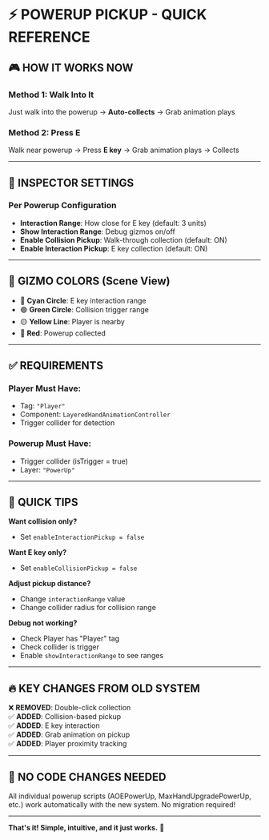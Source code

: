 # ⚡ POWERUP PICKUP - QUICK REFERENCE

## 🎮 HOW IT WORKS NOW

### Method 1: Walk Into It
Just walk into the powerup → **Auto-collects** → Grab animation plays

### Method 2: Press E
Walk near powerup → Press **E key** → Grab animation plays → Collects

---

## 🔧 INSPECTOR SETTINGS

### Per Powerup Configuration
- **Interaction Range**: How close for E key (default: 3 units)
- **Show Interaction Range**: Debug gizmos on/off
- **Enable Collision Pickup**: Walk-through collection (default: ON)
- **Enable Interaction Pickup**: E key collection (default: ON)

---

## 🎨 GIZMO COLORS (Scene View)

- 🔵 **Cyan Circle**: E key interaction range
- 🟢 **Green Circle**: Collision trigger range
- 🟡 **Yellow Line**: Player is nearby
- 🔴 **Red**: Powerup collected

---

## ✅ REQUIREMENTS

### Player Must Have:
- Tag: `"Player"`
- Component: `LayeredHandAnimationController`
- Trigger collider for detection

### Powerup Must Have:
- Trigger collider (isTrigger = true)
- Layer: `"PowerUp"`

---

## 🎯 QUICK TIPS

**Want collision only?**
- Set `enableInteractionPickup = false`

**Want E key only?**
- Set `enableCollisionPickup = false`

**Adjust pickup distance?**
- Change `interactionRange` value
- Change collider radius for collision range

**Debug not working?**
- Check Player has "Player" tag
- Check collider is trigger
- Enable `showInteractionRange` to see ranges

---

## 🔥 KEY CHANGES FROM OLD SYSTEM

❌ **REMOVED**: Double-click collection  
✅ **ADDED**: Collision-based pickup  
✅ **ADDED**: E key interaction  
✅ **ADDED**: Grab animation on pickup  
✅ **ADDED**: Player proximity tracking  

---

## 📝 NO CODE CHANGES NEEDED

All individual powerup scripts (AOEPowerUp, MaxHandUpgradePowerUp, etc.) work automatically with the new system. No migration required!

---

**That's it! Simple, intuitive, and it just works.** 🎉

